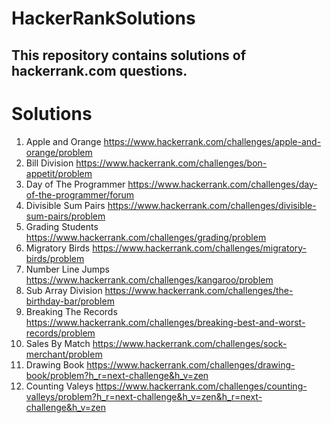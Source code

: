 # HackerRankSolutions

## This repository contains solutions of **hackerrank.com** questions.

# Solutions
1. Apple and Orange https://www.hackerrank.com/challenges/apple-and-orange/problem 
2. Bill Division https://www.hackerrank.com/challenges/bon-appetit/problem
3. Day of The Programmer https://www.hackerrank.com/challenges/day-of-the-programmer/forum
4. Divisible Sum Pairs https://www.hackerrank.com/challenges/divisible-sum-pairs/problem
5. Grading Students https://www.hackerrank.com/challenges/grading/problem
6. Migratory Birds https://www.hackerrank.com/challenges/migratory-birds/problem
7. Number Line Jumps https://www.hackerrank.com/challenges/kangaroo/problem
8. Sub Array Division https://www.hackerrank.com/challenges/the-birthday-bar/problem
9. Breaking The Records https://www.hackerrank.com/challenges/breaking-best-and-worst-records/problem
9. Sales By Match https://www.hackerrank.com/challenges/sock-merchant/problem
10. Drawing Book https://www.hackerrank.com/challenges/drawing-book/problem?h_r=next-challenge&h_v=zen
11. Counting Valeys https://www.hackerrank.com/challenges/counting-valleys/problem?h_r=next-challenge&h_v=zen&h_r=next-challenge&h_v=zen
